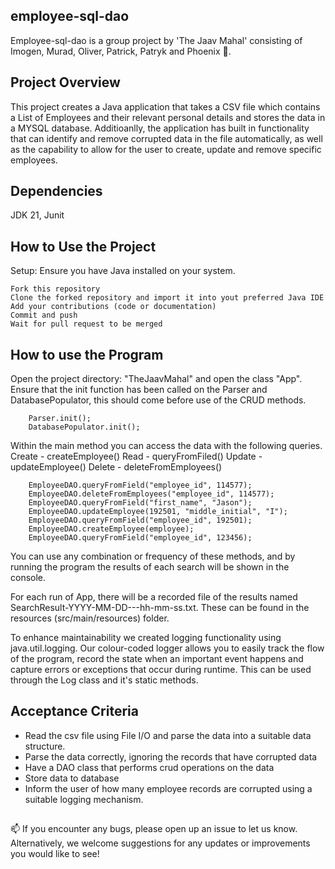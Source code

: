 ## employee-sql-dao
Employee-sql-dao is a group project by 'The Jaav Mahal' consisting of Imogen, Murad, Oliver, Patrick, Patryk and Phoenix 👋.

## Project Overview
This project creates a Java application that takes a CSV file which contains a List of Employees and their relevant personal details
and stores the data in a MYSQL database. Additioanlly, the application has built in functionality that can identify and remove 
corrupted data in the file automatically, as well as the capability to allow for the user to create, update and remove specific employees.

## Dependencies

JDK 21, Junit


## How to Use the Project 

Setup: Ensure you have Java installed on your system. 

    Fork this repository
    Clone the forked repository and import it into yout preferred Java IDE
    Add your contributions (code or documentation)
    Commit and push
    Wait for pull request to be merged

## How to use the Program 

Open the project directory: "TheJaavMahal" and open the class "App". Ensure that the init function has been called on the Parser and DatabasePopulator, this should come before use of the CRUD methods.

```
    Parser.init();
    DatabasePopulator.init();
```

Within the main method you can access the data with the following queries.
Create - createEmployee()
Read - queryFromFiled()
Update - updateEmployee()
Delete - deleteFromEmployees()

```
    EmployeeDAO.queryFromField("employee_id", 114577);
    EmployeeDAO.deleteFromEmployees("employee_id", 114577);
    EmployeeDAO.queryFromField("first_name", "Jason");
    EmployeeDAO.updateEmployee(192501, "middle_initial", "I");
    EmployeeDAO.queryFromField("employee_id", 192501);
    EmployeeDAO.createEmployee(employee);
    EmployeeDAO.queryFromField("employee_id", 123456);
```
You can use any combination or frequency of these methods, and by running the program the results of each search will be shown in the console.

For each run of App, there will be a recorded file of the results named SearchResult-YYYY-MM-DD---hh-mm-ss.txt. These can be found in the resources (src/main/resources) folder.

To enhance maintainability we created logging functionality using java.util.logging. Our colour-coded logger allows you to easily track the flow of the program, record the state when an important event happens and capture errors or exceptions that occur during runtime. This can be used through the Log class and it's static methods.

##  

## Acceptance Criteria
- Read the csv file using File I/O and parse the data into a suitable data structure.
- Parse the data correctly, ignoring the records that have corrupted data
- Have a DAO class that performs crud operations on the data
- Store data to database
- Inform the user of how many employee records are corrupted using a suitable logging mechanism.

##  

📫 If you encounter any bugs, please open up an issue to let us know.
Alternatively, we welcome suggestions for any updates or improvements you would like to see! 
